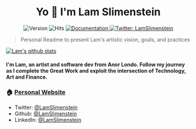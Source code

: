 <h1 align="center">Yo 👋 I'm Lam Slimenstein </h1>
<div align="center">
  <img alt="Version" src="https://img.shields.io/badge/version-1.0.0-blue.svg?cacheSeconds=2592000" />
  <img src="https://hitcounter.pythonanywhere.com/count/tag.svg?url=https%3A%2F%2Fgithub.com%2Flamslimenstein" alt="Hits">
  <a href="https://readme.lamslimenstein.com" target="_blank">
    <img alt="Documentation" src="https://img.shields.io/badge/documentation-yes-brightgreen.svg" />
  </a>
  <a href="https://twitter.com/lamslimenstein" target="_blank">
    <img alt="Twitter: LamSlimenstein" src="https://img.shields.io/twitter/follow/lamslimenstein.svg?style=social" />
  </a>
</div>


> Personal Readme to present Lam's artistic vision, goals, and practices
<p align="center">
 
[![Lam's github stats](https://github-readme-stats.vercel.app/api?username=lamslimenstein&show_icons=true&theme=cobalt)](https://github.com/LamSlimenstein)

</p>


#### I'm Lam, an artist and software dev from Anor Londo. Follow my journey as I complete the Great Work and exploit the intersection of Technology, Art and Finance.


### 🏠 [Personal Website](https://twitter.com/LamSlimenstein)

* Twitter: [@LamSlimenstein](https://twitter.com/LamSlimenstein)
* Github: [@LamSlimenstein](https://github.com/LamSlimenstein)
* LinkedIn: [@LamSlimenstein](https://linkedin.com/in/LamSlimenstein)

